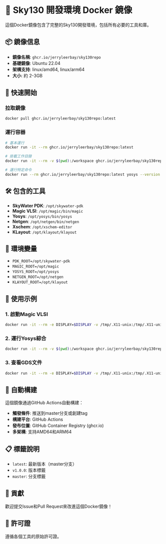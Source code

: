 # 🐳 Sky130 開發環境 Docker 鏡像

這個Docker鏡像包含了完整的Sky130開發環境，包括所有必要的工具和庫。

## 📦 鏡像信息

- **鏡像名稱**: `ghcr.io/jerryleerbay/sky130repo`
- **基礎鏡像**: Ubuntu 22.04
- **架構支持**: linux/amd64, linux/arm64
- **大小**: 約 2-3GB

## 🚀 快速開始

### 拉取鏡像
```bash
docker pull ghcr.io/jerryleerbay/sky130repo:latest
```

### 運行容器
```bash
# 基本運行
docker run -it --rm ghcr.io/jerryleerbay/sky130repo:latest

# 掛載工作目錄
docker run -it --rm -v $(pwd):/workspace ghcr.io/jerryleerbay/sky130repo:latest

# 運行特定命令
docker run --rm ghcr.io/jerryleerbay/sky130repo:latest yosys --version
```

## 🛠️ 包含的工具

- **SkyWater PDK**: `/opt/skywater-pdk`
- **Magic VLSI**: `/opt/magic/bin/magic`
- **Yosys**: `/opt/yosys/bin/yosys`
- **Netgen**: `/opt/netgen/bin/netgen`
- **Xschem**: `/opt/xschem-editor`
- **KLayout**: `/opt/klayout/klayout`

## 🔧 環境變量

- `PDK_ROOT=/opt/skywater-pdk`
- `MAGIC_ROOT=/opt/magic`
- `YOSYS_ROOT=/opt/yosys`
- `NETGEN_ROOT=/opt/netgen`
- `KLAYOUT_ROOT=/opt/klayout`

## 📝 使用示例

### 1. 啟動Magic VLSI
```bash
docker run -it --rm -e DISPLAY=$DISPLAY -v /tmp/.X11-unix:/tmp/.X11-unix ghcr.io/jerryleerbay/sky130repo:latest magic
```

### 2. 運行Yosys綜合
```bash
docker run -it --rm -v $(pwd):/workspace ghcr.io/jerryleerbay/sky130repo:latest yosys -p "read_verilog /workspace/design.v; synth; write_verilog /workspace/synthesized.v"
```

### 3. 查看GDS文件
```bash
docker run -it --rm -e DISPLAY=$DISPLAY -v /tmp/.X11-unix:/tmp/.X11-unix -v $(pwd):/workspace ghcr.io/jerryleerbay/sky130repo:latest klayout /workspace/design.gds
```

## 🔄 自動構建

這個鏡像通過GitHub Actions自動構建：

- **觸發條件**: 推送到master分支或創建tag
- **構建平台**: GitHub Actions
- **發布位置**: GitHub Container Registry (ghcr.io)
- **多架構**: 支持AMD64和ARM64

## 📋 標籤說明

- `latest`: 最新版本（master分支）
- `v1.0.0`: 版本標籤
- `master`: 分支標籤

## 🤝 貢獻

歡迎提交Issue和Pull Request來改進這個Docker鏡像！

## 📄 許可證

遵循各個工具的原始許可證。
